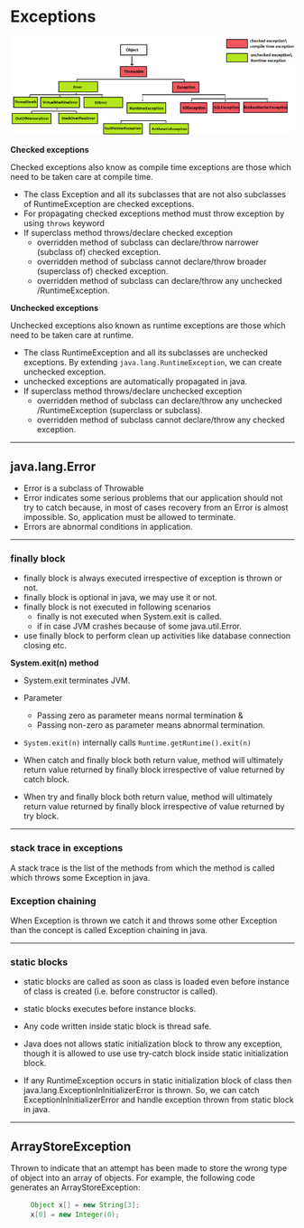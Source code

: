# Exceptions

![exceptions_hierarchy](./_image/exceptions_hierarchy.png)

**Checked exceptions**

Checked exceptions also know as compile time exceptions are those which need to be taken care at compile time.

- The class Exception and all its subclasses that are not also subclasses of RuntimeException are checked exceptions.
- For propagating checked exceptions method must throw exception by using `throws` keyword
- If superclass method throws/declare checked exception
	- overridden method of subclass can declare/throw narrower (subclass of) checked exception.
	- overridden method of subclass cannot declare/throw broader (superclass of) checked exception.
	- overridden method of subclass can declare/throw any unchecked /RuntimeException.

**Unchecked exceptions**

Unchecked exceptions also known as runtime exceptions are those which need to be taken care at runtime. 

- The class RuntimeException and all its subclasses are unchecked exceptions. By extending `java.lang.RuntimeException`, we can create unchecked exception.
- unchecked exceptions are automatically propagated in java.
- If superclass method throws/declare unchecked exception
	- overridden method of subclass can declare/throw any unchecked /RuntimeException (superclass or subclass).
	- overridden method of subclass cannot declare/throw any checked exception.

---
	
## java.lang.Error

- Error is a subclass of Throwable 
- Error indicates some serious problems that our application should not try to catch because, in most of cases recovery from an Error is almost impossible. So, application must be allowed to terminate.  
- Errors are abnormal conditions in application.

---

### finally block

- finally block is always executed irrespective of exception is thrown or not.
- finally block is optional in java, we may use it or not.
- finally block is not executed in following scenarios 
	- finally is not executed when System.exit is called.
	- if in case JVM crashes because of some java.util.Error. 
- use finally block to perform clean up activities like database connection closing etc.
	
**System.exit(n) method**

- System.exit terminates JVM. 
- Parameter
	- Passing zero as parameter means normal termination &
	- Passing non-zero as parameter means abnormal termination.
- `System.exit(n)` internally calls `Runtime.getRuntime().exit(n)`	

- When catch and finally block both return value, method will ultimately return value returned by finally block irrespective of value returned by catch block.
- When try and finally block both return value, method will ultimately return value returned by finally block irrespective of value returned by try block.

---

### stack trace in exceptions

A stack trace is the list of the methods from which the method is called which throws some Exception in java.

### Exception chaining
 
When Exception is thrown we catch it and throws some other Exception than the concept is called Exception chaining in java.

---

### static blocks

- static blocks are called as soon as class is loaded even before instance of class is created (i.e. before constructor is called).

- static blocks executes before instance blocks.
- Any code written inside static block is thread safe.

- Java does not allows static initialization block to throw any exception, though it is allowed to use use try-catch block inside static initialization block.

- If any RuntimeException occurs in static initialization block of class then java.lang.ExceptionInInitializerError is thrown. So, we can catch ExceptionInInitializerError and handle exception thrown from static block in java.

---

## ArrayStoreException

Thrown to indicate that an attempt has been made to store the wrong type of object into an array of objects. For example, the following code generates an ArrayStoreException:
```java
     Object x[] = new String[3];
     x[0] = new Integer(0);
```
